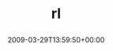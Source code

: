 ---
retweeted: false
source: <a href="http://twitter.com" rel="nofollow">Twitter Web Client</a>
entities:
  hashtags:
  - text: rl
    indices:
    - '0'
    - '3'
  symbols: []
  user_mentions: []
  urls: []
display_text_range:
- '0'
- '3'
favorite_count: '0'
id_str: '1412137995'
truncated: false
retweet_count: '0'
id: '1412137995'
created_at: Sun Mar 29 13:59:50 +0000 2009
favorited: false
full_text: "#rl"
lang: qht
tags:
- rl
- pesos/twitter
date: '2009-03-29T13:59:50+00:00'
src: https://twitter.com/bascht/status/1412137995
original_url: https://twitter.com/bascht/status/1412137995
type: twitter_tweet
text: "#rl"
title: 'rl

  '

---